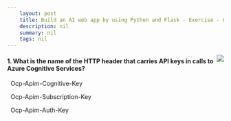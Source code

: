 ```yaml
---
    layout: post
    title: Build an AI web app by using Python and Flask - Exercise - Call Translator service
    description: nil
    summary: nil
    tags: nil
---
```



 <a target="_blank" href="https://docs.microsoft.com/en-us/learn/modules/python-flask-build-ai-web-app/6-exercise-call-translator/"><i class="fas fa-external-link-alt"></i> </a>
 <img align="right" src="https://docs.microsoft.com/en-us/learn/achievements/student-evangelism/python-flask-build-ai-web-app-badge.svg">
####  1. What is the name of the HTTP header that carries API keys in calls to Azure Cognitive Services?


<i class='far fa-square'></i> &nbsp;&nbsp;Ocp-Apim-Cognitive-Key

<i class='fas fa-check-square' style='color: Dodgerblue;'></i> &nbsp;&nbsp;Ocp-Apim-Subscription-Key

<i class='far fa-square'></i> &nbsp;&nbsp;Ocp-Apim-Auth-Key
<br />
<br />
<br />
